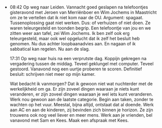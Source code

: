 - 08:42	Op weg naar Leiden. Vannacht goed geslapen na telefoontjes gisteravond met Jeroen van Merriënboer en Wim Jochems in Maastricht om ze te vertellen dat ik niet kom naar de OU. Argument: spagaat. Tussenoplossing gaat niet werken. Dus: of verhuizen of niet doen. Ze waren teleurgesteld en toonden begrip. Een telefoontje van jou en we zitten weer aan tafel, zei Wim Jochems. Ik ben zelf ook erg teleurgesteld, maar ook wel opgelucht dat ik zelf het besluit heb genomen. Nu dus achter loopbaanadvies aan. En nagaan of ik sabbatical kan regelen. Nu aan de slag.
  
  17:31	Op weg naar huis na een verprutste dag. Koppijn gekregen na vergadering tussen de middag. Teveel geklungel met computer. Teveel gestoord. Vanavond nog een uurtje proberen te scoren. Definitief besluit: schrijven niet meer op mijn kamer. 
  
  Wat bedacht ik vanmorgen? Dat ik gewoon niet wat nuchterder met de werkelijkheid om ga. Er zijn zoveel dingen waaraan je niets kunt veranderen, er zijn zoveel dingen waaraan je wel iets kunt veranderen. Werk nou gewoon aan de laatste categorie. Begin aan taken, zonder te wachten  op het vuur. Meestal, bijna altijd, ontstaat dat al doende.  Werk aan AC en aan de kinderen, zij bevinden zich binnen je horizon. Ze zijn trouwens ook nog veel liever en meer mens. Werk aan je vrienden, bel vanavond met Sam en Kees. Maak een afspraak met Kees.